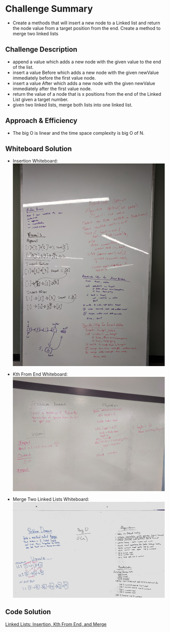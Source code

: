 # Challenge Summary
- Create a methods that will insert a new node to a Linked list and return the node value from a target position from 
the end. Create a method to merge two linked lists
## Challenge Description
- append a value which adds a new node with the given value to the end of the list.
- insert a value Before which adds a new node with the given newValue immediately before the first value node.
- insert a value After which adds a new node with the given newValue immediately after the first value node.
- return the value of a node that is x positions from the end of the Linked List given a target number.
- given two linked lists, merge both lists into one linked list.
## Approach & Efficiency
- The big O is linear and the time space complexity is big O of N.

## Whiteboard Solution
- Insertion Whiteboard: ![Insertion Whiteboard Solution](https://github.com/c23-repo/data-structures-and-algorithms/blob/master/code401Challenges/assets/img/LinkedListWhiteBoard.jpg)

- Kth From End Whiteboard: ![Kth From End Whiteboard Solution](https://github.com/c23-repo/data-structures-and-algorithms/blob/master/code401Challenges/assets/img/LL_KthFromTheTailWhiteBoard.jpg)

- Merge Two Linked Lists Whiteboard: ![Kth From End Whiteboard Solution](https://github.com/c23-repo/data-structures-and-algorithms/blob/master/code401Challenges/assets/img/LLMerge.jpg)

## Code Solution
[Linked Lists: Insertion, Kth From End, and Merge](https://github.com/c23-repo/data-structures-and-algorithms/blob/master/code401Challenges/src/main/java/code401Challenges/linkedList/LinkedList.java)
